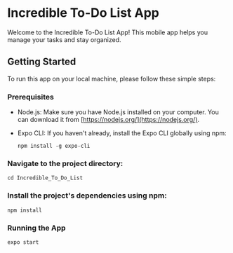 # Incredible To-Do List App

Welcome to the Incredible To-Do List App! This mobile app helps you manage your tasks and stay organized.

## Getting Started

To run this app on your local machine, please follow these simple steps:

### Prerequisites

- Node.js: Make sure you have Node.js installed on your computer. You can download it from [https://nodejs.org/](https://nodejs.org/).

- Expo CLI: If you haven't already, install the Expo CLI globally using npm:

  ```
  npm install -g expo-cli
  ```
  
### Navigate to the project directory:

  ```
  cd Incredible_To_Do_List
  ```

### Install the project's dependencies using npm:

  ```
  npm install
  ```

### Running the App

  ```
  expo start
  ```
